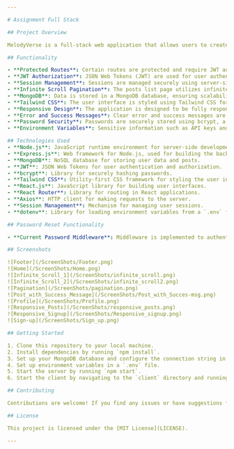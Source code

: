 ```yaml
---

# Assignment Full Stack

## Project Overview

MelodyVerse is a full-stack web application that allows users to create posts, interact with other users' posts, and manage their profiles. The application implements features such as protected routes, JWT authorization, session management, infinite scroll pagination, and more.

## Functionality

- **Protected Routes**: Certain routes are protected and require JWT authorization for access.
- **JWT Authorization**: JSON Web Tokens (JWT) are used for user authentication and authorization.
- **Session Management**: Sessions are managed securely using server-side mechanisms.
- **Infinite Scroll Pagination**: The posts list page utilizes infinite scroll pagination for smooth user experience.
- **MongoDB**: Data is stored in a MongoDB database, ensuring scalability and flexibility.
- **Tailwind CSS**: The user interface is styled using Tailwind CSS for a modern and responsive design.
- **Responsive Design**: The application is designed to be fully responsive, adapting to various screen sizes.
- **Error and Success Messages**: Clear error and success messages are displayed to users for better feedback.
- **Password Security**: Passwords are securely stored using bcrypt, a strong hashing algorithm.
- **Environment Variables**: Sensitive information such as API keys and secret keys are stored as environment variables.

## Technologies Used
- **Node.js**: JavaScript runtime environment for server-side development.
- **Express.js**: Web framework for Node.js, used for building the backend API.
- **MongoDB**: NoSQL database for storing user data and posts.
- **JWT**: JSON Web Tokens for user authentication and authorization.
- **bcrypt**: Library for securely hashing passwords.
- **Tailwind CSS**: Utility-first CSS framework for styling the user interface.
- **React.js**: JavaScript library for building user interfaces.
- **React Router**: Library for routing in React applications.
- **Axios**: HTTP client for making requests to the server.
- **Session Management**: Mechanism for managing user sessions.
- **dotenv**: Library for loading environment variables from a `.env` file.

## Password Reset Functionality

- **Current Password Middleware**: Middleware is implemented to authenticate users when resetting passwords.

## Screenshots

![Footer](/ScreenShots/Footer.png)
![Home](/ScreenShots/Home.png)
![Infinite_Scroll_1](/ScreenShots/infinite_scroll.png)
![Infinite_Scroll_2](/ScreenShots/infinite_scroll2.png)
![Pagination](/ScreenShots/pagination.png)
![Post_with_Success_Message](/ScreenShots/Post_with_Succes-msg.png)
![Profile](/ScreenShots/Profile.png)
![Responsive_Posts](/ScreenShots/responsive_posts.png)
![Responsive_Signup](/ScreenShots/Responsive_signup.png)
![Sign-up](/ScreenShots/Sign_up.png)

## Getting Started

1. Clone this repository to your local machine.
2. Install dependencies by running `npm install`.
3. Set up your MongoDB database and configure the connection string in `.env`.
4. Set up environment variables in a `.env` file.
5. Start the server by running `npm start`.
6. Start the client by navigating to the `client` directory and running `npm start`.

## Contributing

Contributions are welcome! If you find any issues or have suggestions for improvements, please feel free to open an issue or submit a pull request.

## License

This project is licensed under the [MIT License](LICENSE).

---
```

